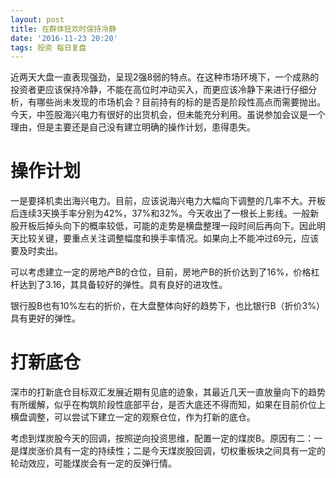 ```yaml
---
layout: post
title: 在群体狂欢时保持冷静
date: '2016-11-23 20:20'
tags: 投资 每日复盘
---
```


近两天大盘一直表现强劲，呈现2强8弱的特点。在这种市场环境下，一个成熟的投资者更应该保持冷静，不能在高位时冲动买入，而更应该冷静下来进行仔细分析，有哪些尚未发现的市场机会？目前持有的标的是否是阶段性高点而需要抛出。今天，中签股海兴电力有很好的出货机会，但未能充分利用。虽说参加会议是一个理由，但是主要还是自己没有建立明确的操作计划，患得患失。

# 操作计划

一是要择机卖出海兴电力。目前，应该说海兴电力大幅向下调整的几率不大。开板后连续3天换手率分别为42%，37%和32%。今天收出了一根长上影线。一般新股开板后掉头向下的概率较低，可能的走势是横盘整理一段时间后再向下。因此明天比较关键，要重点关注调整幅度和换手率情况。如果向上不能冲过69元，应该要及时卖出。

可以考虑建立一定的房地产B的仓位，目前，房地产B的折价达到了16%，价格杠杆达到了3.16，其具备较好的弹性。具有良好的进攻性。

银行股B也有10%左右的折价，在大盘整体向好的趋势下，也比银行B（折价3%）具有更好的弹性。

# 打新底仓

深市的打新底仓目标双汇发展近期有见底的迹象，其最近几天一直放量向下的趋势有所缓解，似乎在构筑阶段性底部平台，是否大底还不得而知，如果在目前价位上横盘调整，可以尝试下建立一定的观察仓位，作为打新的底仓。

考虑到煤炭股今天的回调，按照逆向投资思维，配置一定的煤炭B。原因有二：一是煤炭涨价具有一定的持续性；二是今天煤炭股回调，切权重板块之间具有一定的轮动效应，可能煤炭会有一定的反弹行情。
